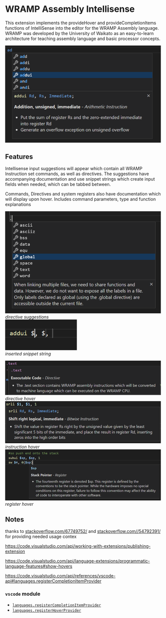 # WRAMP Assembly Intellisense

This extension implements the provideHover and provideCompletionItems functions of IntelliSense into the editor for the WRAMP Assembly language.
WRAMP was developed by the University of Waikato as an easy-to-learn architecture for teaching assembly language and basic processor concepts.



![Sample](img/instruction%20suggest.png)


## Features

Intellisense input suggestions will appear which contain all WRAMP Instruction set commands, as well as directives. The suggestions have accompanying documentation and use snippet strings which create input fields when needed, which can be tabbed between.

Commands, Directives and system registers also have documentation which will display upon hover. Includes command parameters, type and function explanations

![sample](img/directive-suggest.png)<br>
*directive suggestions*<br>
![sample](img/instruction-suggest-accept.png)<br>
*inserted snippet string*

![sample](img/directive-hover.png)
*directive hover*
![sample](img/instruction-hover.png)
*instruction hover*
![sample](img/register-hover.png)
*register hover*

## Notes

thanks to [stackoverflow.com/67749752/](https://stackoverflow.com/questions/67749752/how-to-apply-styling-and-html-tags-on-hover-message-with-vscode-api)
and [stackoverflow.com//54792391/](
https://stackoverflow.com/questions/54792391/vs-code-hover-extension-implement-hoverprovider) for providing needed usage contex

https://code.visualstudio.com/api/working-with-extensions/publishing-extension

https://code.visualstudio.com/api/language-extensions/programmatic-language-features#show-hovers

https://code.visualstudio.com/api/references/vscode-api#languages.registerCompletionItemProvider

### `vscode` module

- [`languages.registerCompletionItemProvider`](https://code.visualstudio.com/api/references/vscode-api#languages.registerCompletionItemProvider)
- [`languages.registerHoverProvider`](https://code.visualstudio.com/api/references/vscode-api#languages.registerHoverProvider)



